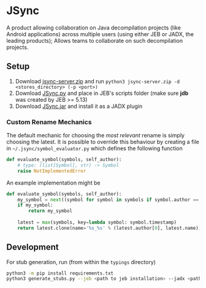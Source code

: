 # JSync

A product allowing collaboration on Java decompilation projects (like Android applications) across multiple users (using either JEB or JADX, the leading products); Allows teams to collaborate on such decompilation projects.

## Setup
1. Download [jsync-server.zip](https://github.com/ykaridi/JSync/releases/latest/download/jsync-server.zip)
and run ```python3 jsync-server.zip -d <stores_directory> (-p <port>)```
2. Download [JSync.py](https://github.com/ykaridi/JSync/releases/latest/download/JSync.py) and place in JEB's scripts folder (make sure **jdb** was created by JEB >= 5.13)
3. Download [JSync.jar](https://github.com/ykaridi/JSync/releases/latest/download/JSync.jar) and install it as a JADX plugin

### Custom Rename Mechanics
The default mechanic for choosing the *most relevant* rename is simply choosing the latest.
It is possible to override this behaviour by creating a file in `~/.jsync/symbol_evaluator.py` which defines the following function
```python
def evaluate_symbol(symbols, self_author):
    # type: (list[Symbol], str) -> Symbol
    raise NotImplementedError
```

An example implementation might be 
```python
def evaluate_symbol(symbols, self_author):
	my_symbol = next((symbol for symbol in symbols if symbol.author == self_author), None)
	if my_symbol:
		return my_symbol
	
	latest = max(symbols, key=lambda symbol: symbol.timestamp)
	return latest.clone(name='%s_%s' % (latest.author[0], latest.name))
```

## Development
For stub generation, run (from within the `typings` directory)
```bash
python3 -m pip install requirements.txt
python3 generate_stubs.py --jeb <path to jeb installation> --jadx <path to jadx build>
```
